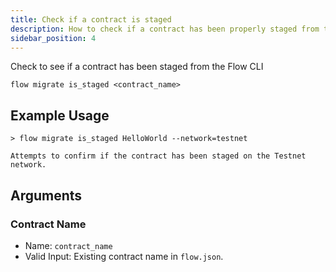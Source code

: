 ```yaml
---
title: Check if a contract is staged
description: How to check if a contract has been properly staged from the command line
sidebar_position: 4
---
```


Check to see if a contract has been staged from the Flow CLI

```shell
flow migrate is_staged <contract_name>
```

## Example Usage

```
> flow migrate is_staged HelloWorld --network=testnet

Attempts to confirm if the contract has been staged on the Testnet network.

```

## Arguments

### Contract Name

- Name: `contract_name`
- Valid Input: Existing contract name in `flow.json`.
